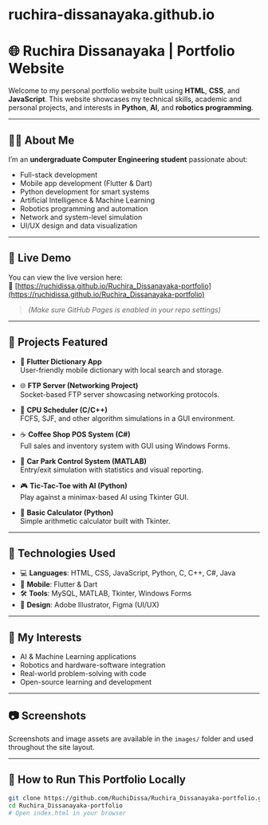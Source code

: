 # ruchira-dissanayaka.github.io
# 🌐 Ruchira Dissanayaka | Portfolio Website

Welcome to my personal portfolio website built using **HTML**, **CSS**, and **JavaScript**. This website showcases my technical skills, academic and personal projects, and interests in **Python**, **AI**, and **robotics programming**.

---

## 👨‍💻 About Me

I’m an **undergraduate Computer Engineering student** passionate about:

- Full-stack development
- Mobile app development (Flutter & Dart)
- Python development for smart systems
- Artificial Intelligence & Machine Learning
- Robotics programming and automation
- Network and system-level simulation
- UI/UX design and data visualization

---

## 🔗 Live Demo

You can view the live version here:  
📎 [https://ruchidissa.github.io/Ruchira_Dissanayaka-portfolio](https://ruchidissa.github.io/Ruchira_Dissanayaka-portfolio)

> *(Make sure GitHub Pages is enabled in your repo settings)*

---

## 💼 Projects Featured

- 📱 **Flutter Dictionary App**  
  User-friendly mobile dictionary with local search and storage.

- 🌐 **FTP Server (Networking Project)**  
  Socket-based FTP server showcasing networking protocols.

- 🧠 **CPU Scheduler (C/C++)**  
  FCFS, SJF, and other algorithm simulations in a GUI environment.

- ☕ **Coffee Shop POS System (C#)**  
  Full sales and inventory system with GUI using Windows Forms.

- 🚗 **Car Park Control System (MATLAB)**  
  Entry/exit simulation with statistics and visual reporting.

- 🎮 **Tic-Tac-Toe with AI (Python)**  
  Play against a minimax-based AI using Tkinter GUI.

- 🔢 **Basic Calculator (Python)**  
  Simple arithmetic calculator built with Tkinter.

---

## 🧰 Technologies Used

- 💻 **Languages**: HTML, CSS, JavaScript, Python, C, C++, C#, Java  
- 📱 **Mobile**: Flutter & Dart  
- 🛠 **Tools**: MySQL, MATLAB, Tkinter, Windows Forms  
- 🎨 **Design**: Adobe Illustrator, Figma (UI/UX)

---

## 🤖 My Interests

- AI & Machine Learning applications  
- Robotics and hardware-software integration  
- Real-world problem-solving with code  
- Open-source learning and development

---

## 📷 Screenshots

Screenshots and image assets are available in the `images/` folder and used throughout the site layout.

---

## 🚀 How to Run This Portfolio Locally

```bash
git clone https://github.com/RuchiDissa/Ruchira_Dissanayaka-portfolio.git
cd Ruchira_Dissanayaka-portfolio
# Open index.html in your browser
